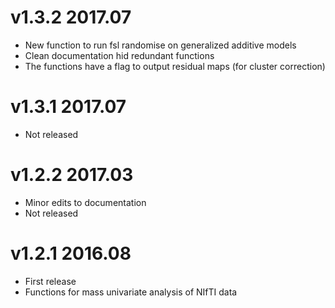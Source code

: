 # v1.3.2 2017.07

* New function to run fsl randomise on generalized additive models
* Clean documentation hid redundant functions
* The functions have a flag to output residual maps (for cluster correction)

# v1.3.1 2017.07

* Not released

# v1.2.2 2017.03

* Minor edits to documentation
* Not released

# v1.2.1 2016.08

* First release
* Functions for mass univariate analysis of NIfTI data

